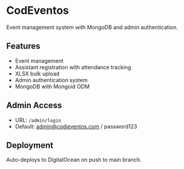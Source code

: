 # CodEventos

Event management system with MongoDB and admin authentication.

## Features
- Event management
- Assistant registration with attendance tracking
- XLSX bulk upload
- Admin authentication system
- MongoDB with Mongoid ODM

## Admin Access
- URL: `/admin/login`
- Default: admin@codieventos.com / password123

## Deployment
Auto-deploys to DigitalOcean on push to main branch.

